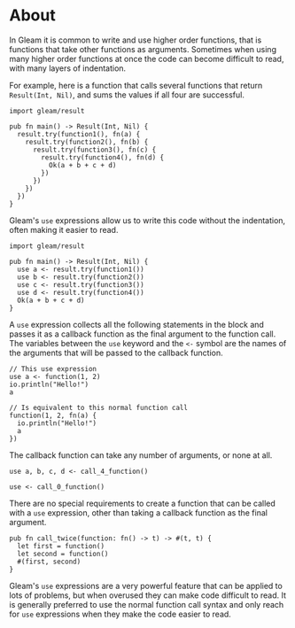 # About

In Gleam it is common to write and use higher order functions, that is functions that take other functions as arguments. Sometimes when using many higher order functions at once the code can become difficult to read, with many layers of indentation.

For example, here is a function that calls several functions that return `Result(Int, Nil)`, and sums the values if all four are successful.

```gleam
import gleam/result

pub fn main() -> Result(Int, Nil) {
  result.try(function1(), fn(a) {
    result.try(function2(), fn(b) {
      result.try(function3(), fn(c) {
        result.try(function4(), fn(d) {
          Ok(a + b + c + d)
        })
      })
    })
  })
}
```

Gleam's `use` expressions allow us to write this code without the indentation, often making it easier to read.

```gleam
import gleam/result

pub fn main() -> Result(Int, Nil) {
  use a <- result.try(function1())
  use b <- result.try(function2())
  use c <- result.try(function3())
  use d <- result.try(function4())
  Ok(a + b + c + d)
}
```

A `use` expression collects all the following statements in the block and passes it as a callback function as the final argument to the function call. The variables between the `use` keyword and the `<-` symbol are the names of the arguments that will be passed to the callback function.

```gleam
// This use expression
use a <- function(1, 2)
io.println("Hello!")
a

// Is equivalent to this normal function call
function(1, 2, fn(a) {
  io.println("Hello!")
  a
})
```

The callback function can take any number of arguments, or none at all.

```gleam
use a, b, c, d <- call_4_function()

use <- call_0_function()
```

There are no special requirements to create a function that can be called with a `use` expression, other than taking a callback function as the final argument.

```gleam
pub fn call_twice(function: fn() -> t) -> #(t, t) {
  let first = function()
  let second = function()
  #(first, second)
}
```

Gleam's `use` expressions are a very powerful feature that can be applied to lots of problems, but when overused they can make code difficult to read. It is generally preferred to use the normal function call syntax and only reach for `use` expressions when they make the code easier to read.
